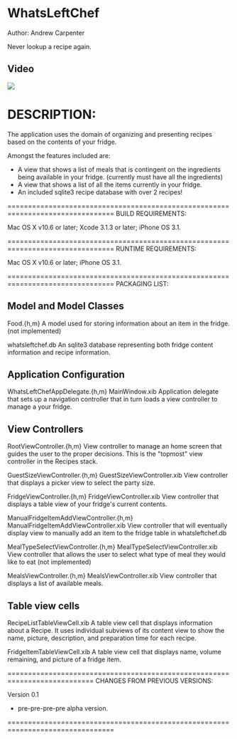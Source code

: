 WhatsLeftChef
===================
Author: Andrew Carpenter

Never lookup a recipe again.

Video
---------------------
[![](http://www.youtube.com/watch?v=kGlszjjIrmE)](http://www.youtube.com/watch?v=kGlszjjIrmE) 



DESCRIPTION:
================================================================================
  
The application uses the domain of organizing and presenting recipes based on the contents of your fridge.
 
Amongst the features included are:
* A view that shows a list of meals that is contingent on the ingredients being available in your fridge. (currently must have all the ingredients)
* A view that shows a list of all the items currently in your fridge.
* An included sqlite3 recipe database with over 2 recipes!
 
================================================================================
BUILD REQUIREMENTS:
 
Mac OS X v10.6 or later; Xcode 3.1.3 or later; iPhone OS 3.1.
 
================================================================================
RUNTIME REQUIREMENTS:
 
Mac OS X v10.6 or later; iPhone OS 3.1.
 
================================================================================
PACKAGING LIST:
 
Model and Model Classes
-----------------------
Food.{h,m}
A model used for storing information about an item in the fridge. (not implemented)

whatsleftchef.db
An sqlite3 database representing both fridge content information and recipe information.

Application Configuration
-------------------------
 
WhatsLeftChefAppDelegate.{h,m}
MainWindow.xib
Application delegate that sets up a navigation controller that in turn loads a view controller to manage a your fridge.
 
View Controllers
------------------------
 
RootViewController.{h,m}
View controller to manage an home screen that guides the user to the proper decisions.
This is the "topmost" view controller in the Recipes stack.

GuestSizeViewController.{h,m}
GuestSizeViewController.xib
View controller that displays a picker view to select the party size.

FridgeViewController.{h,m}
FridgeViewController.xib
View controller that displays a table view of your fridge's current contents.

ManualFridgeItemAddViewController.{h,m}
ManualFridgeItemAddViewController.xib
View controller that will eventually display view to manually add an item to the fridge table in whatsleftchef.db

MealTypeSelectViewController.{h,m}
MealTypeSelectViewController.xib
View controller that allows the user to select what type of meal they would like to eat (not implemented)

MealsViewController.{h,m}
MealsViewController.xib
View controller that displays a list of available meals.

Table view cells
----------------

RecipeListTableViewCell.xib
A table view cell that displays information about a Recipe.  It uses individual subviews of its content view to show the name, picture, description, and preparation time for each recipe.
 
FridgeItemTableViewCell.xib
A table view cell that displays name, volume remaining, and picture of a fridge item.
 
===========================================================================
CHANGES FROM PREVIOUS VERSIONS:

Version 0.1
- pre-pre-pre-pre alpha version.

================================================================================
